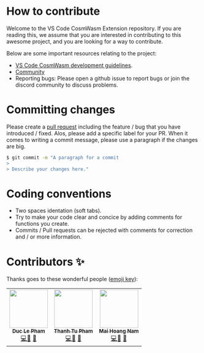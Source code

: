 # How to contribute

Welcome to the VS Code CosmWasm Extension repository. If you are reading this, we assume that you are interested in contributing to this awesome project, and you are looking for a way to contribute.

Below are some important resources relating to the project:

* [VS Code CosmWasm development guidelines](https://github.com/InterWasm/vscode-cosmwasm/CONTRIBUTING.md/#Guidelines).
* [Community](https://discord.gg/28z9HwZh)
* Reporting bugs: Please open a github issue to report bugs or join the discord community to discuss problems.

# Committing changes

Please create a [pull request](https://github.com/oraichain/vscode-cosmwasm/compare/master...InterWasm:master) including the feature / bug that you have introduced / fixed. Alos, please add a specific label for your PR. When it comes to writing a commit message, please use a paragraph if the changes are big.

```bash
$ git commit -m "A paragraph for a commit
> 
> Describe your changes here."
```

# Coding conventions

* Two spaces identation (soft tabs).
* Try to make your code clear and concice by adding comments for functions you create.
* Commits / Pull requests can be rejected with comments for correction and / or more information.

# Contributors ✨

Thanks goes to these wonderful people ([emoji key](https://allcontributors.org/docs/en/emoji-key)):

<table>
  <tr>
    <td align="center"><a href="https://github.com/ducphamle2"><img src="https://avatars.githubusercontent.com/u/44611780?v=4" width="100px;" alt=""/><br /><sub><b>Duc Le Pham</b></sub></a><br /><a href="https://github.com/oraichain/vscode-cosmwasm/commits?author=ducphamle2" title="Code">💻</a><a href="#bug-report-Duc Le Pham" title="Bug reports">🐛</a> <a href="#maintenance-Duc Le Pham" title="Maintenance">🚧</a></td>
    <td align="center"><a href="https://github.com/tubackkhoa"><img src="https://avatars.githubusercontent.com/u/5299269?v=4" width="100px;" alt=""/><br /><sub><b>Thanh Tu Pham</b></sub></a><br /><a href="https://github.com/oraichain/vscode-cosmwasm/commits?author=tubackkhoa" title="Code">💻</a><a href="#bug-report-Thanh Tu Pham" title="Bug reports">🐛</a> <a href="#maintenance-Thanh Tu Pham" title="Maintenance">🚧</a>
    <td align="center"><a href="https://github.com/Nazzamp"><img src="https://avatars.githubusercontent.com/u/26010303?v=4" width="100px;" alt=""/><br /><sub><b>Mai Hoang Nam</b></sub></a><br /><a href="https://github.com/oraichain/vscode-cosmwasm/commits?author=Nazzamp" title="Code">💻</a><a href="#bug-report-Mai Hoang Nam" title="Bug reports">🐛</a> <a href="#maintenance-Mai Hoang Nam" title="Maintenance">🚧</a>
  </tr>
</table>